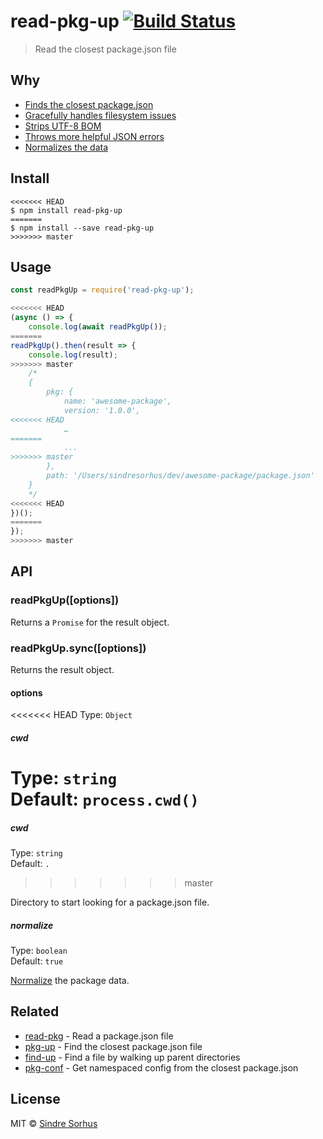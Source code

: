 # read-pkg-up [![Build Status](https://travis-ci.org/sindresorhus/read-pkg-up.svg?branch=master)](https://travis-ci.org/sindresorhus/read-pkg-up)

> Read the closest package.json file


## Why

- [Finds the closest package.json](https://github.com/sindresorhus/find-up)
- [Gracefully handles filesystem issues](https://github.com/isaacs/node-graceful-fs)
- [Strips UTF-8 BOM](https://github.com/sindresorhus/strip-bom)
- [Throws more helpful JSON errors](https://github.com/sindresorhus/parse-json)
- [Normalizes the data](https://github.com/npm/normalize-package-data#what-normalization-currently-entails)


## Install

```
<<<<<<< HEAD
$ npm install read-pkg-up
=======
$ npm install --save read-pkg-up
>>>>>>> master
```


## Usage

```js
const readPkgUp = require('read-pkg-up');

<<<<<<< HEAD
(async () => {
	console.log(await readPkgUp());
=======
readPkgUp().then(result => {
	console.log(result);
>>>>>>> master
	/*
	{
		pkg: {
			name: 'awesome-package',
			version: '1.0.0',
<<<<<<< HEAD
			…
=======
			...
>>>>>>> master
		},
		path: '/Users/sindresorhus/dev/awesome-package/package.json'
	}
	*/
<<<<<<< HEAD
})();
=======
});
>>>>>>> master
```


## API

### readPkgUp([options])

Returns a `Promise` for the result object.

### readPkgUp.sync([options])

Returns the result object.

#### options

<<<<<<< HEAD
Type: `Object`

##### cwd

Type: `string`<br>
Default: `process.cwd()`
=======
##### cwd

Type: `string`<br>
Default: `.`
>>>>>>> master

Directory to start looking for a package.json file.

##### normalize

Type: `boolean`<br>
Default: `true`

[Normalize](https://github.com/npm/normalize-package-data#what-normalization-currently-entails) the package data.


## Related

- [read-pkg](https://github.com/sindresorhus/read-pkg) - Read a package.json file
- [pkg-up](https://github.com/sindresorhus/pkg-up) - Find the closest package.json file
- [find-up](https://github.com/sindresorhus/find-up) - Find a file by walking up parent directories
- [pkg-conf](https://github.com/sindresorhus/pkg-conf) - Get namespaced config from the closest package.json


## License

MIT © [Sindre Sorhus](https://sindresorhus.com)
